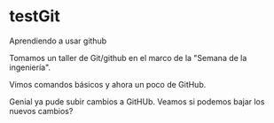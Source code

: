 # testGit
Aprendiendo a usar github

Tomamos un taller de Git/github en el marco de la 
"Semana de la ingeniería".

Vimos comandos básicos y ahora un poco de GitHub.

Genial ya pude subir cambios a GitHUb.
Veamos si podemos bajar los nuevos cambios?


